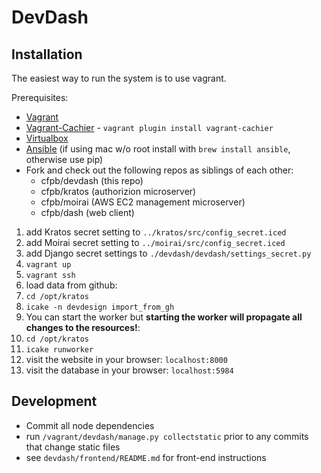 DevDash
=======
Installation
------------
The easiest way to run the system is to use vagrant.

Prerequisites:
  * [Vagrant](https://www.vagrantup.com/)
  * [Vagrant-Cachier](http://fgrehm.viewdocs.io/vagrant-cachier) - `vagrant plugin install vagrant-cachier`
  * [Virtualbox](https://www.vagrantup.com/)
  * [Ansible](http://www.ansible.com/) (if using mac w/o root install with `brew install ansible`, otherwise use pip)
  * Fork and check out the following repos as siblings of each other:
    * cfpb/devdash (this repo)
    * cfpb/kratos (authorizion microserver)
    * cfpb/moirai (AWS EC2 management microserver)
    * cfpb/dash (web client)

1. add Kratos secret setting to `../kratos/src/config_secret.iced`
1. add Moirai secret setting to `../moirai/src/config_secret.iced`
1. add Django secret settings to `./devdash/devdash/settings_secret.py`
1. `vagrant up`
1. `vagrant ssh`
1. load data from github:
  1. `cd /opt/kratos`
  1. `icake -n devdesign import_from_gh`
1. You can start the worker but **starting the worker will propagate all changes to the resources!**:
  1. `cd /opt/kratos`
  1. `icake runworker`
1. visit the website in your browser: `localhost:8000`
1. visit the database in your browser: `localhost:5984`

Development
-----------
* Commit all node dependencies
* run `/vagrant/devdash/manage.py collectstatic` prior to any commits that change static files
* see `devdash/frontend/README.md` for front-end instructions
